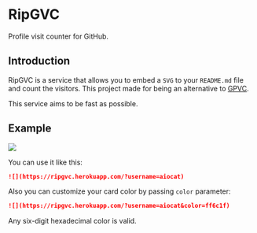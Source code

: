 <!--
 Copyright (c) 2022 aiocat
 
 This software is released under the MIT License.
 https://opensource.org/licenses/MIT
-->

# RipGVC
Profile visit counter for GitHub.

## Introduction
RipGVC is a service that allows you to embed a `SVG` to your `README.md` file and count the visitors. This project made for being an alternative to [GPVC](https://github.com/antonkomarev/github-profile-views-counter).

This service aims to be fast as possible.

## Example
![](https://ripgvc.herokuapp.com/?username=asd&color=ff6c1f)

You can use it like this:
```md
![](https://ripgvc.herokuapp.com/?username=aiocat)
```
Also you can customize your card color by passing `color` parameter:
```md
![](https://ripgvc.herokuapp.com/?username=aiocat&color=ff6c1f)
```
Any six-digit hexadecimal color is valid.